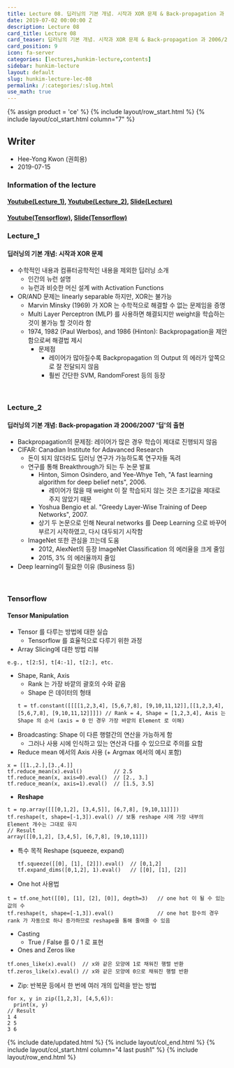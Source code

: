 ```yaml
---
title: Lecture 08. 딥러닝의 기본 개념. 시작과 XOR 문제 & Back-propagation 과 2006/2007 '딥'의 출현
date: 2019-07-02 00:00:00 Z
description: Lecture 08
card_title: Lecture 08
card_teaser: 딥러닝의 기본 개념. 시작과 XOR 문제 & Back-propagation 과 2006/2007 '딥'의 출현
card_position: 9
icon: fa-server
categories: [lectures,hunkim-lecture,contents]
sidebar: hunkim-lecture
layout: default
slug: hunkim-lecture-lec-08
permalink: /:categories/:slug.html
use_math: true
---
```


{% assign product = 'ce' %}
{% include layout/row_start.html %}
{% include layout/col_start.html column="7" %}

## Writer
+ Hee-Yong Kwon (권희용)
+ 2019-07-15

### Information of the lecture
#### [Youtube(Lecture_1)](https://www.youtube.com/watch?v=n7DNueHGkqE&feature=youtu.be), [Youtube(Lecture_2)](https://www.youtube.com/watch?v=AByVbUX1PUI&feature=youtu.be), [Slide(Lecture)](https://github.com/inhaucs/inhaucs.github.io/blob/master/assets/files/heeyong/2019/hunkim-lecture/slide/lec8.pdf?raw=true)
#### [Youtube(Tensorflow)](https://www.youtube.com/watch?v=ZYX0FaqUeN4&feature=youtu.be), [Slide(Tensorflow)](https://github.com/inhaucs/inhaucs.github.io/blob/master/assets/files/heeyong/2019/hunkim-lecture/slide/lab8.pdf?raw=true)

### Lecture_1
#### 딥러닝의 기본 개념: 시작과 XOR 문제
+ 수학적인 내용과 컴퓨터공학적인 내용을 제외한 딥러닝 소개
  + 인간의 뉴런 설명
  + 뉴런과 비슷한 머신 설계 with Activation Functions
+ OR/AND 문제는 linearly separable 하지만, XOR는 불가능
  + Marvin Minsky (1969) 가 XOR 는 수학적으로 해결할 수 없는 문제임을 증명
  + Multi Layer Perceptron (MLP) 를 사용하면 해결되지만 weight을 학습하는 것이 불가능 할 것이라 함
  + 1974, 1982 (Paul Werbos), and 1986 (Hinton): Backpropagation을 제안함으로써 해결법 제시
    + 문제점
      + 레이어가 많아질수록 Backpropagation 의 Output 의 에러가 앞쪽으로 잘 전달되지 않음
      + 훨씬 간단한 SVM, RandomForest 등의 등장

<br>

### Lecture_2
#### 딥러닝의 기본 개념: Back-propagation 과 2006/2007 '딥'의 출현
+ Backpropagation의 문제점: 레이어가 많은 경우 학습이 제대로 진행되지 않음
+ CIFAR: Canadian Institute for Adavanced Research
  + 돈이 되지 않더라도 딥러닝 연구가 가능하도록 연구자들 독려
  + 연구를 통해 Breakthrough가 되는 두 논문 발표
    + Hinton, Simon Osindero, and Yee-Whye Teh, "A fast learning algorithm for deep belief nets", 2006.
      + 레이어가 많을 때 weight 이 잘 학습되지 않는 것은 초기값을 제대로 주지 않았기 때문
    + Yoshua Bengio et al. "Greedy Layer-Wise Training of Deep Networks", 2007.
    + 상기 두 논문으로 인해 Neural networks 를 Deep Learning 으로 바꾸어 부르기 시작하였고, 다시 대두되기 시작함
  + ImageNet 또한 관심을 끄는데 도움
    + 2012, AlexNet의 등장 ImageNet Classification 의 에러율을 크게 줄임
    + 2015, 3% 의 에러율까지 줄임
+ Deep learning이 필요한 이유 (Business 등)

<br>

### Tensorflow
#### Tensor Manipulation
+ Tensor 를 다루는 방법에 대한 실습
  + Tensorflow 를 효율적으로 다루기 위한 과정
+ Array Slicing에 대한 방법 리뷰
```
e.g., t[2:5], t[4:-1], t[2:], etc.
```
+ Shape, Rank, Axis
  + Rank 는 가장 바깥의 괄호의 수와 같음
  + Shape 은 데이터의 형태
  ```
  t = tf.constant([[[[1,2,3,4], [5,6,7,8], [9,10,11,12]],[[1,2,3,4], [5,6,7,8], [9,10,11,12]]]]) // Rank = 4, Shape = [1,2,3,4], Axis 는 Shape 의 순서 (axis = 0 인 경우 가장 바깥의 Element 로 이해)
  ```
+ Broadcasting: Shape 이 다른 행렬간의 연산을 가능하게 함
  + 그러나 사용 시에 인식하고 있는 연산과 다를 수 있으므로 주의를 요함
+ Reduce mean 에서의 Axis 사용 (+ Argmax 에서의 예시 포함)
```
x = [[1.,2.],[3.,4.]]
tf.reduce_mean(x).eval()          // 2.5
tf.reduce_mean(x, axis=0).eval()  // [2., 3.]
tf.reduce_mean(x, axis=1).eval()  // [1.5, 3.5]
```
+ **Reshape**
```
t = np.array([[[0,1,2], [3,4,5]], [6,7,8], [9,10,11]]])
tf.reshape(t, shape=[-1,3]).eval() // 보통 reshape 시에 가장 내부의 Element 개수는 그대로 유지
// Result
array([[0,1,2], [3,4,5], [6,7,8], [9,10,11]])
```
  + 특수 목적 Reshape (squeeze, expand)
    ```
    tf.squeeze([[0], [1], [2]]).eval()  // [0,1,2]
    tf.expand_dims([0,1,2], 1).eval()   // [[0], [1], [2]]
    ```
+ One hot 사용법
```
t = tf.one_hot([[0], [1], [2], [0]], depth=3)   // one hot 이 될 수 있는 값의 수
tf.reshape(t, shape=[-1,3]).eval()              // one hot 함수의 경우 rank 가 자동으로 하나 증가하므로 reshape을 통해 줄여줄 수 있음
```
+ Casting
  + True / False 를 0 / 1 로 표현
+ Ones and Zeros like
```
tf.ones_like(x).eval()  // x와 같은 모양에 1로 채워진 행렬 반환
tf.zeros_like(x).eval() // x와 같은 모양에 0으로 채워진 행렬 반환
```
+ Zip: 반복문 등에서 한 번에 여러 개의 입력을 받는 방법
```
for x, y in zip([1,2,3], [4,5,6]):
  print(x, y)
// Result
1 4
2 5
3 6
```

{% include date/updated.html %}
{% include layout/col_end.html %}
{% include layout/col_start.html column="4 last push1" %}
{% include layout/row_end.html %}
